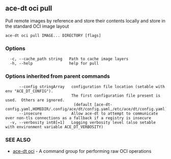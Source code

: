 ## ace-dt oci pull

Pull remote images by reference and store their contents locally and store in the standard OCI image layout

```
ace-dt oci pull IMAGE... DIRECTORY [flags]
```

### Options

```
  -c, --cache_path string   Path to cache image layers
  -h, --help                help for pull
```

### Options inherited from parent commands

```
      --config stringArray   configuration file location (setable with env "ACE_DT_CONFIG").
                             The first configuration file present is used.  Others are ignored.
                              (default [ace-dt-config.yaml,HOMEDIR/.config/ace/dt/config.yaml,/etc/ace/dt/config.yaml])
      --insecure             Allow ace-dt to attempt to communicate over non-tls connections as a fallback if a registry is insecure
  -v, --verbosity int8[=1]   Logging verbosity level (also setable with environment variable ACE_DT_VERBOSITY)
```

### SEE ALSO

* [ace-dt oci](ace-dt_oci.md)	 - A command group for performing raw OCI operations

